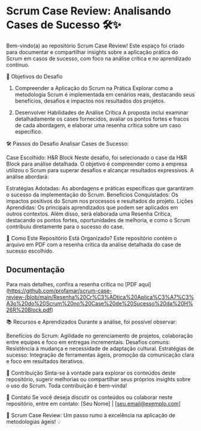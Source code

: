 # Scrum Case Review: Analisando Cases de Sucesso 🛠️✨
Bem-vindo(a) ao repositório Scrum Case Review! Este espaço foi criado para documentar e compartilhar insights sobre a aplicação prática do Scrum em casos de sucesso, com foco na análise crítica e no aprendizado contínuo.

📌 Objetivos do Desafio
1. Compreender a Aplicação do Scrum na Prática
Explorar como a metodologia Scrum é implementada em cenários reais, destacando seus benefícios, desafios e impactos nos resultados dos projetos.

2. Desenvolver Habilidades de Análise Crítica
A proposta inclui examinar detalhadamente os cases fornecidos, avaliar os pontos fortes e fracos de cada abordagem, e elaborar uma resenha crítica sobre um caso específico.

🛠️ Passos do Desafio
Analisar Cases de Sucesso:

Case Escolhido: H&R Block
Neste desafio, foi selecionado o case da H&R Block para análise detalhada. O objetivo é compreender como a empresa utilizou o Scrum para superar desafios e alcançar resultados expressivos. A análise abordará:

Estratégias Adotadas: As abordagens e práticas específicas que garantiram o sucesso da implementação do Scrum.
Benefícios Conquistados: Os impactos positivos do Scrum nos processos e resultados do projeto.
Lições Aprendidas: Os principais aprendizados que podem ser aplicados em outros contextos.
Além disso, será elaborada uma Resenha Crítica, destacando os pontos fortes, oportunidades de melhoria, e como o Scrum contribuiu diretamente para o sucesso do case.

🚀 Como Este Repositório Está Organizado?
Este repositório contém o arquivo em PDF com a resenha crítica da análise detalhada do case de sucesso escolhido.

## Documentação
Para mais detalhes, confira a resenha crítica no [PDF aqui] (https://github.com/profamar/scrum-case-review-/blob/main/Resenha%20Cr%C3%ADtica%20Aplica%C3%A7%C3%A3o%20do%20Scrum%20no%20Case%20de%20Sucesso%20da%20H%26R%20Block.pdf)

📚 Recursos e Aprendizados
Durante a análise, foi possível observar:

Benefícios do Scrum: Agilidade no gerenciamento de projetos, colaboração entre equipes e foco em entregas incrementais.
Desafios comuns: Resistência à mudança e necessidade de adaptação cultural.
Estratégias de sucesso: Integração de ferramentas ágeis, promoção da comunicação clara e foco em resultados iterativos.

🤝 Contribuição
Sinta-se à vontade para explorar os conteúdos deste repositório, sugerir melhorias ou compartilhar seus próprios insights sobre o uso do Scrum. Toda contribuição é bem-vinda!

📧 Contato
Se você deseja discutir os conteúdos ou colaborar neste repositório, entre em contato:
[Seu Nome] | [seu.email@exemplo.com]

📂 Scrum Case Review: Um passo rumo à excelência na aplicação de metodologias ágeis! 💡






